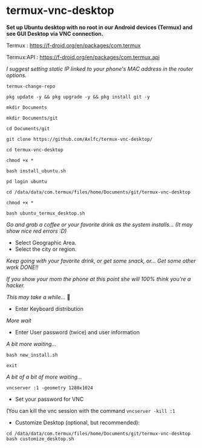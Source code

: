 # termux-vnc-desktop
**Set up Ubuntu desktop with no root in our Android devices (Termux) and see GUI Desktop via VNC connection.**

Termux : https://f-droid.org/en/packages/com.termux

Termux:API : https://f-droid.org/en/packages/com.termux.api

_I suggest setting static IP linked to your phone's MAC address in the router options._

```termux-change-repo```

```pkg update -y && pkg upgrade -y && pkg install git -y```

```mkdir Documents```

```mkdir Documents/git```

```cd Documents/git```

```git clone https://github.com/Axlfc/termux-vnc-desktop/```


```cd termux-vnc-desktop```

```chmod +x *```

```bash install_ubuntu.sh```

```pd login ubuntu```

```cd /data/data/com.termux/files/home/Documents/git/termux-vnc-desktop```

```chmod +x *```

```bash ubuntu_termux_desktop.sh```

_Go and grab a coffee or your favorite drink as the system installs... (It may show nice red errors :D)_

- Select Geographic Area.
- Select the city or region.

_Keep going with your favorite drink, or get some snack, or... Get some other work DONE!!_

_If you show your mom the phone at this point she will 100% think you're a hacker._

_This may take a while..._  🥱

- Enter Keyboard distribution

_More wait_

- Enter User password (twice) and user information

_A bit more waiting..._

```bash new_install.sh```

```exit```

_A bit of a bit of more waiting..._


```vncserver :1 -geometry 1280x1024```

- Set your password for VNC

(You can kill the vnc session with the command ```vncserver -kill :1``` 

- Customize Desktop (optional, but recommended):

```cd /data/data/com.termux/files/home/Documents/git/termux-vnc-desktop```
```bash customize_desktop.sh```

